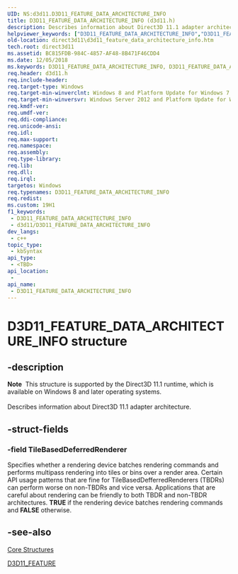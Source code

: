 ```yaml
---
UID: NS:d3d11.D3D11_FEATURE_DATA_ARCHITECTURE_INFO
title: D3D11_FEATURE_DATA_ARCHITECTURE_INFO (d3d11.h)
description: Describes information about Direct3D 11.1 adapter architecture.
helpviewer_keywords: ["D3D11_FEATURE_DATA_ARCHITECTURE_INFO","D3D11_FEATURE_DATA_ARCHITECTURE_INFO structure [Direct3D 11]","d3d11/D3D11_FEATURE_DATA_ARCHITECTURE_INFO","direct3d11.d3d11_feature_data_architecture_info"]
old-location: direct3d11\d3d11_feature_data_architecture_info.htm
tech.root: direct3d11
ms.assetid: BC815FDB-984C-4857-AF48-8B471F46CDD4
ms.date: 12/05/2018
ms.keywords: D3D11_FEATURE_DATA_ARCHITECTURE_INFO, D3D11_FEATURE_DATA_ARCHITECTURE_INFO structure [Direct3D 11], d3d11/D3D11_FEATURE_DATA_ARCHITECTURE_INFO, direct3d11.d3d11_feature_data_architecture_info
req.header: d3d11.h
req.include-header: 
req.target-type: Windows
req.target-min-winverclnt: Windows 8 and Platform Update for Windows 7 [desktop apps \| UWP apps]
req.target-min-winversvr: Windows Server 2012 and Platform Update for Windows Server 2008 R2 [desktop apps \| UWP apps]
req.kmdf-ver: 
req.umdf-ver: 
req.ddi-compliance: 
req.unicode-ansi: 
req.idl: 
req.max-support: 
req.namespace: 
req.assembly: 
req.type-library: 
req.lib: 
req.dll: 
req.irql: 
targetos: Windows
req.typenames: D3D11_FEATURE_DATA_ARCHITECTURE_INFO
req.redist: 
ms.custom: 19H1
f1_keywords:
 - D3D11_FEATURE_DATA_ARCHITECTURE_INFO
 - d3d11/D3D11_FEATURE_DATA_ARCHITECTURE_INFO
dev_langs:
 - c++
topic_type:
 - kbSyntax
api_type:
 - <TBD>
api_location:
 - 
api_name:
 - D3D11_FEATURE_DATA_ARCHITECTURE_INFO
---
```


# D3D11_FEATURE_DATA_ARCHITECTURE_INFO structure


## -description

<div class="alert"><b>Note</b>  This structure is supported by the Direct3D 11.1 runtime, which is available on Windows 8 and later operating systems.</div><div> </div>Describes information about Direct3D 11.1 adapter architecture.

## -struct-fields

### -field TileBasedDeferredRenderer

Specifies whether a rendering device batches rendering commands and performs multipass rendering into tiles or bins over a render area. Certain API usage patterns that are fine for TileBasedDefferredRenderers (TBDRs) can perform worse on non-TBDRs and vice versa.  Applications that are careful about rendering can be friendly to both TBDR and non-TBDR architectures. <b>TRUE</b> if the rendering device batches rendering commands and <b>FALSE</b> otherwise.

## -see-also

<a href="https://docs.microsoft.com/windows/desktop/direct3d11/d3d11-graphics-reference-d3d11-core-structures">Core Structures</a>



<a href="https://docs.microsoft.com/windows/desktop/api/d3d11/ne-d3d11-d3d11_feature">D3D11_FEATURE</a>

